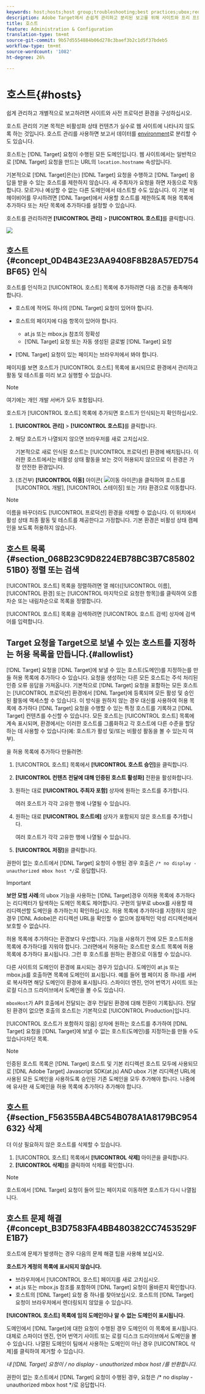 ```yaml
---
keywords: host;hosts;host group;troubleshooting;best practices;ubox;redirects;redirect;whitelist;allowlist;blacklist;blocklist
description: Adobe Target에서 손쉽게 관리하고 분리된 보고를 위해 사이트와 프리 프로덕션 환경을 구성할 수 있습니다.
title: 호스트
feature: Administration & Configuration
translation-type: tm+mt
source-git-commit: 9b57d5554884b06d278c3baef3b2c1d5f37bdeb5
workflow-type: tm+mt
source-wordcount: '1082'
ht-degree: 26%

---
```



# 호스트{#hosts}

쉽게 관리하고 개별적으로 보고하려면 사이트와 사전 프로덕션 환경을 구성하십시오.

호스트 관리의 기본 목적은 비활성화 상태 컨텐츠가 실수로 웹 사이트에 나타나지 않도록 하는 것입니다. 호스트 관리를 사용하면 보고서 데이터를 [environment](/help/administrating-target/environments.md)로 분리할 수도 있습니다.

호스트는 [!DNL Target] 요청이 수행된 모든 도메인입니다. 웹 사이트에서는 일반적으로 [!DNL Target] 요청을 만드는 URL의 `location.hostname` 속성입니다.

기본적으로 [!DNL Target]은(는) [!DNL Target] 요청을 수행하고 [!DNL Target] 응답을 받을 수 있는 호스트를 제한하지 않습니다. 새 주최자가 요청을 하면 자동으로 작동합니다. 모르거나 예상할 수 없는 다른 도메인에서 테스트할 수도 있습니다. 이 기본 비헤이비어를 무시하려면 [!DNL Target]에서 사용할 호스트를 제한하도록 허용 목록에 추가하다 또는 차단 목록에 추가하다를 설정할 수 있습니다.

호스트를 관리하려면 **[!UICONTROL 관리]** > **[!UICONTROL 호스트]**&#x200B;를 클릭합니다.

![](assets/hosts_list.png)

## 호스트 {#concept_0D4B43E23AA9408F8B28A57ED754BF65} 인식

호스트를 인식하고 [!UICONTROL 호스트] 목록에 추가하려면 다음 조건을 충족해야 합니다.

* 호스트에 적어도 하나의 [!DNL Target] 요청이 있어야 합니다.
* 호스트의 페이지에 다음 항목이 있어야 합니다.

   * at.js 또는 mbox.js 참조의 정확성
   * [!DNL Target] 요청 또는 자동 생성된 글로벌 [!DNL Target] 요청

* [!DNL Target] 요청이 있는 페이지는 브라우저에서 봐야 합니다.

페이지를 보면 호스트가 [!UICONTROL 호스트] 목록에 표시되므로 환경에서 관리하고 활동 및 테스트를 미리 보고 실행할 수 있습니다.

>[!NOTE]
>
>여기에는 개인 개발 서버가 모두 포함됩니다.

호스트가 [!UICONTROL 호스트] 목록에 추가되면 호스트가 인식되는지 확인하십시오.

1. **[!UICONTROL 관리]** > **[!UICONTROL 호스트]**&#x200B;를 클릭합니다.
1. 해당 호스트가 나열되지 않으면 브라우저를 새로 고치십시오.

   기본적으로 새로 인식된 호스트는 [!UICONTROL 프로덕션] 환경에 배치됩니다. 이러한 호스트에서는 비활성 상태 활동을 보는 것이 허용되지 않으므로 이 환경은 가장 안전한 환경입니다.

1. (조건부) **[!UICONTROL 이동]** 아이콘( ![이동 아이콘](/help/administrating-target/assets/icon-move.png))을 클릭하여 호스트를 [!UICONTROL 개발], [!UICONTROL 스테이징] 또는 기타 환경으로 이동합니다.

>[!NOTE]
>
>이름을 바꾸더라도 [!UICONTROL 프로덕션] 환경을 삭제할 수 없습니다. 이 위치에서 활성 상태 최종 활동 및 테스트를 제공한다고 가정합니다. 기본 환경은 비활성 상태 캠페인을 보도록 허용하지 않습니다.

## 호스트 목록 {#section_068B23C9D8224EB78BC3B7C8580251B0} 정렬 또는 검색

[!UICONTROL 호스트] 목록을 정렬하려면 열 헤더([!UICONTROL 이름], [!UICONTROL 환경] 또는 [!UICONTROL 마지막으로 요청한 항목])를 클릭하여 오름차순 또는 내림차순으로 목록을 정렬합니다.

[!UICONTROL 호스트] 목록을 검색하려면 [!UICONTROL 호스트 검색] 상자에 검색어를 입력합니다.

## Target 요청을 Target으로 보낼 수 있는 호스트를 지정하는 허용 목록을 만듭니다.{#allowlist}

[!DNL Target] 요청을 [!DNL Target]에 보낼 수 있는 호스트(도메인)를 지정하는를 만들 허용 목록에 추가하다 수 있습니다. 요청을 생성하는 다른 모든 호스트는 주석 처리된 인증 오류 응답을 가져옵니다. 기본적으로 [!DNL Target] 요청을 포함하는 모든 호스트는 [!UICONTROL 프로덕션] 환경에서 [!DNL Target]에 등록되며 모든 활성 및 승인된 활동에 액세스할 수 있습니다. 이 방식을 원하지 않는 경우 대신를 사용하여 허용 목록에 추가하다 [!DNL Target] 요청을 수행할 수 있는 특정 호스트를 기록하고 [!DNL Target] 컨텐츠를 수신할 수 있습니다. 모든 호스트는 [!UICONTROL 호스트] 목록에 계속 표시되며, 환경에서는 이러한 호스트를 그룹화하고 각 호스트에 다른 수준을 할당하는 데 사용할 수 있습니다(예: 호스트가 활성 및/또는 비활성 활동을 볼 수 있는지 여부).

을 허용 목록에 추가하다 만들려면:

1. [!UICONTROL 호스트] 목록에서 **[!UICONTROL 호스트 승인]**&#x200B;을 클릭합니다.
1. **[!UICONTROL 컨텐츠 전달에 대해 인증된 호스트 활성화]** 전환을 활성화합니다.
1. 원하는 대로 **[!UICONTROL 주최자 포함]** 상자에 원하는 호스트를 추가합니다.

   여러 호스트가 각각 고유한 행에 나열될 수 있습니다.

1. 원하는 대로 **[!UICONTROL 호스트에]** 상자가 포함되지 않은 호스트를 추가합니다.

   여러 호스트가 각각 고유한 행에 나열될 수 있습니다.

1. **[!UICONTROL 저장]**&#x200B;을 클릭합니다.

권한이 없는 호스트에서 [!DNL Target] 요청이 수행된 경우 호출은 `/* no display - unauthorized mbox host */`로 응답합니다.

>[!IMPORTANT]
>
>**보안 모범 사례**:의 ubox 기능을 사용하는  [!DNL Target]경우 이허용 목록에 추가하다는 리디렉터가 탐색하는 도메인 목록도  [](/help/c-implementing-target/c-non-javascript-based-implementation/working-with-redirectors.md) 제어합니다. 구현의 일부로 ubox를 사용할 때 리디렉션할 도메인을 추가하는지 확인하십시오. 허용 목록에 추가하다를 지정하지 않은 경우 [!DNL Adobe]은 리디렉션 URL을 확인할 수 없으며 잠재적인 악성 리디렉션에서 보호할 수 없습니다.
>
>허용 목록에 추가하다는 환경보다 우선합니다. 기능을 사용하기 전에 모든 호스트허용 목록에 추가하다를 지워야 합니다. 그러면에서 허용하는 호스트만 호스트 목록에 허용 목록에 추가하다 표시됩니다. 그런 후 호스트를 원하는 환경으로 이동할 수 있습니다.

다른 사이트의 도메인이 환경에 표시되는 경우가 있습니다. 도메인이 at.js 또는 mbox.js를 호출하면 목록에 도메인이 표시됩니다. 예를 들어 웹 페이지 중 하나를 서버로 복사하면 해당 도메인이 환경에 표시됩니다. 스파이더 엔진, 언어 번역기 사이트 또는 로컬 디스크 드라이브에서 도메인을 볼 수도 있습니다.

`mboxHost`가 API 호출에서 전달되는 경우 전달된 환경에 대해 전환이 기록됩니다. 전달된 환경이 없으면 호출의 호스트는 기본적으로 [!UICONTROL Production]입니다.

[!UICONTROL 호스트가 포함하지 않음] 상자에 원하는 호스트를 추가하여 [!DNL Target] 요청을 [!DNL Target]에 보낼 수 없는 호스트(도메인)를 지정하는를 만들 수도 있습니다차단 목록.

>[!NOTE]
>
>인증된 호스트 목록은 [!DNL Target] 호스트 및 기본 리디렉션 호스트 모두에 사용되므로 [!DNL Adobe Target] Javascript SDK(at.js) *AND* ubox 기본 리디렉션 URL에 사용된 모든 도메인을 사용하도록 승인된 기존 도메인을 모두 추가해야 합니다. 나중에에 유사한 새 도메인을 허용 목록에 추가하다 추가해야 합니다.

## 호스트 {#section_F56355BA4BC54B078A1A8179BC954632} 삭제

더 이상 필요하지 않은 호스트를 삭제할 수 있습니다.

1. [!UICONTROL 호스트] 목록에서 **[!UICONTROL 삭제]** 아이콘을 클릭합니다.
1. **[!UICONTROL 삭제]**&#x200B;를 클릭하여 삭제를 확인합니다.

>[!NOTE]
>
>호스트에서 [!DNL Target] 요청이 들어 있는 페이지로 이동하면 호스트가 다시 나열됩니다.

## 호스트 문제 해결 {#concept_B3D7583FA4BB480382CC7453529FE1B7}

호스트에 문제가 발생하는 경우 다음의 문제 해결 팁을 사용해 보십시오.

**호스트가 계정의 목록에 표시되지 않습니다.**

* 브라우저에서 [!UICONTROL 호스트] 페이지를 새로 고치십시오.
* at.js 또는 mbox.js 참조를 포함하여 [!DNL Target] 요청이 올바른지 확인합니다.
* 호스트의 [!DNL Target] 요청 중 하나를 찾아보십시오. 호스트의 [!DNL Target] 요청이 브라우저에서 렌더링되지 않았을 수 있습니다.

**[!UICONTROL 호스트] 목록에 임의 도메인이나 알 수 없는 도메인이 표시됩니다.**

도메인에서 [!DNL Target]에 대한 요청이 수행된 경우 도메인이 이 목록에 표시됩니다. 대체로 스파이더 엔진, 언어 번역기 사이트 또는 로컬 디스크 드라이브에서 도메인을 볼 수 있습니다. 나열된 도메인이 팀에서 사용하는 도메인이 아닌 경우 [!UICONTROL 삭제]를 클릭하여 제거할 수 있습니다.

**내  [!DNL Target] 요청이 /* no display - unauthorized mbox host */를 반환합니다.**

권한이 없는 호스트에서 [!DNL Target] 요청이 수행된 경우, 요청은 /* no display - unauthorized mbox host */로 응답합니다.
